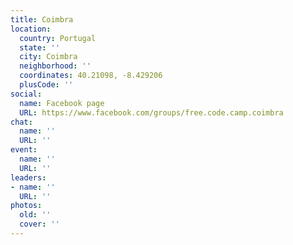 ```yaml
---
title: Coimbra
location:
  country: Portugal
  state: ''
  city: Coimbra
  neighborhood: ''
  coordinates: 40.21098, -8.429206
  plusCode: ''
social:
  name: Facebook page
  URL: https://www.facebook.com/groups/free.code.camp.coimbra
chat:
  name: ''
  URL: ''
event:
  name: ''
  URL: ''
leaders:
- name: ''
  URL: ''
photos:
  old: ''
  cover: ''
---
```

